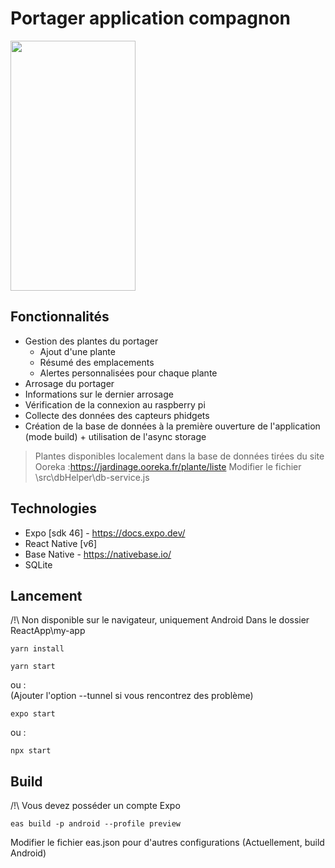 
# Portager application compagnon

<img src="https://user-images.githubusercontent.com/60292032/207862485-2736c8f6-9e91-4b7e-ba23-90654c98d5db.jpg" data-canonical-src="https://user-images.githubusercontent.com/60292032/207862485-2736c8f6-9e91-4b7e-ba23-90654c98d5db.jpg" width="200" height="400" />

## Fonctionnalités

- Gestion des plantes du portager
    - Ajout d'une plante
    - Résumé des emplacements
    - Alertes personnalisées pour chaque plante
- Arrosage du portager
- Informations sur le dernier arrosage
- Vérification de la connexion au raspberry pi
- Collecte des données des capteurs phidgets
- Création de la base de données à la première ouverture de l'application (mode build) + utilisation de l'async storage


> Plantes disponibles localement dans la base de données tirées du site Ooreka :https://jardinage.ooreka.fr/plante/liste
> Modifier le fichier \src\dbHelper\db-service.js 



## Technologies

- Expo [sdk 46] - https://docs.expo.dev/
- React Native [v6]
- Base Native - https://nativebase.io/
- SQLite

## Lancement
/!\ Non disponible sur le navigateur, uniquement Android
Dans le dossier ReactApp\my-app
```bach
yarn install
```
```bach
yarn start
```
ou :     
(Ajouter l'option --tunnel si vous rencontrez des problème)
```bach
expo start
```
ou : 
```
npx start
```

## Build
/!\ Vous devez posséder un compte Expo
```
eas build -p android --profile preview
```
Modifier le fichier eas.json pour d'autres configurations (Actuellement, build Android)
